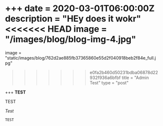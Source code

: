 +++
date = 2020-03-01T06:00:00Z
description = "HEy does it wokr"
<<<<<<< HEAD
image = "/images/blog/blog-img-4.jpg"
=======
image = "static/images/blog/762d2ae885fb37365860e55d2f040918beb2f84e_full.jpg"
>>>>>>> e0fa2b460d50231bdba06878d22932f936a6bfbf
title = "Admin Test"
type = "post"

+++
**TEST**

TEST

_Test_

    TEST
